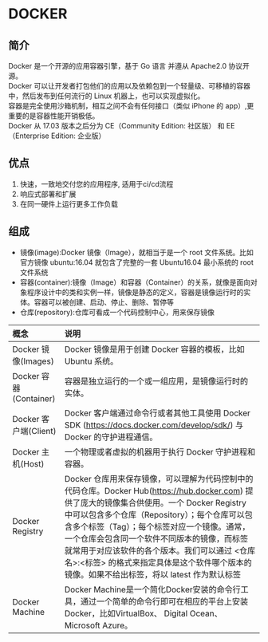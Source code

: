 # DOCKER
## 简介
Docker 是一个开源的应用容器引擎，基于 Go 语言 并遵从 Apache2.0 协议开源。  
Docker 可以让开发者打包他们的应用以及依赖包到一个轻量级、可移植的容器中，然后发布到任何流行的 Linux 机器上，也可以实现虚拟化。  
容器是完全使用沙箱机制，相互之间不会有任何接口（类似 iPhone 的 app）,更重要的是容器性能开销极低。  
Docker 从 17.03 版本之后分为 CE（Community Edition: 社区版） 和 EE（Enterprise Edition: 企业版）
## 优点
1. 快速，一致地交付您的应用程序, 适用于ci/cd流程
2. 响应式部署和扩展
3. 在同一硬件上运行更多工作负载

## 组成
* 镜像(image):Docker 镜像（Image），就相当于是一个 root 文件系统。比如官方镜像 ubuntu:16.04 就包含了完整的一套 Ubuntu16.04 最小系统的 root 文件系统
* 容器(container):镜像（Image）和容器（Container）的关系，就像是面向对象程序设计中的类和实例一样，镜像是静态的定义，容器是镜像运行时的实体。容器可以被创建、启动、停止、删除、暂停等
* 仓库(repository):仓库可看成一个代码控制中心，用来保存镜像  

|概念 |说明 |
|:--- |:--- |
|Docker 镜像(Images) |Docker 镜像是用于创建 Docker 容器的模板，比如 Ubuntu 系统。 |
|Docker 容器(Container)|容器是独立运行的一个或一组应用，是镜像运行时的实体。|
|Docker 客户端(Client)|Docker 客户端通过命令行或者其他工具使用 Docker SDK (https://docs.docker.com/develop/sdk/) 与 Docker 的守护进程通信。|
|Docker 主机(Host)|一个物理或者虚拟的机器用于执行 Docker 守护进程和容器。|
|Docker Registry|Docker 仓库用来保存镜像，可以理解为代码控制中的代码仓库。Docker Hub(https://hub.docker.com) 提供了庞大的镜像集合供使用。一个 Docker Registry 中可以包含多个仓库（Repository）；每个仓库可以包含多个标签（Tag）；每个标签对应一个镜像。通常，一个仓库会包含同一个软件不同版本的镜像，而标签就常用于对应该软件的各个版本。我们可以通过 <仓库名>:<标签> 的格式来指定具体是这个软件哪个版本的镜像。如果不给出标签，将以 latest 作为默认标签|  
|Docker Machine|Docker Machine是一个简化Docker安装的命令行工具，通过一个简单的命令行即可在相应的平台上安装Docker，比如VirtualBox、 Digital Ocean、Microsoft Azure。|